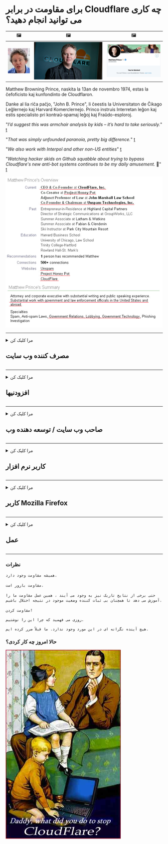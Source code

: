 # برای مقاومت در برابر Cloudflare چه کاری می توانید انجام دهید؟

| 🖼 | 🖼 | 🖼 |
| --- | --- | --- |
| ![](../image/matthew_prince_teen.jpg) | ![](../image/matthew_prince.jpg) | ![](../image/blockedbymatthewprince.jpg) |


Matthew Browning Prince, naskita la 13an de novembro 1974, estas la ĉefoficisto kaj kunfondinto de Cloudflaron.

Danke al lia riĉa paĉjo, "John B. Prince", li ĉeestis la Universitaton de Ĉikago Leĝlernejo kaj Harvard Komerclernejo.
Princo instruis Interretan leĝon kaj estis specialisto pri kontraŭ-spamaj leĝoj kaj Fraŭdo-esploroj.


"*I’d suggest this was armchair analysis by kids – it’s hard to take seriously.*" [t](https://www.theguardian.com/technology/2015/nov/19/cloudflare-accused-by-anonymous-helping-isis)

"*That was simply unfounded paranoia, pretty big difference.*"  [t](https://twitter.com/xxdesmus/status/992757936123359233)

"*We also work with Interpol and other non-US entities*" [t](https://twitter.com/eastdakota/status/1203028504184360960)

"*Watching hacker skids on Github squabble about trying to bypass Cloudflare's new anti-bot systems continues to be my daily amusement.* 🍿" [t](https://twitter.com/eastdakota/status/1273277839102656515)


![](../image/whoismp.jpg)

---


<details>
<summary>مرا کلیک کن

## مصرف کننده وب سایت
</summary>


- اگر وب سایتی که دوست دارید از Cloudflare استفاده می کند ، به آنها بگویید از Cloudflare استفاده نکنند.
  - غر زدن در شبکه های اجتماعی مانند فیس بوک ، ردیت ، توییتر یا ماستودون تفاوتی ندارد. [اقدامات بلندتر از هشتگ است.](https://twitter.com/phyzonloop/status/1274132092490862594)
  - اگر می خواهید خود را مفید کنید سعی کنید با صاحب وب سایت تماس بگیرید.

[Cloudflare گفت](https://github.com/Eloston/ungoogled-chromium/issues/783):
```
ما به شما توصیه می کنیم که برای خدمات یا سایتهای خاصی که با آنها مشکوک هستید با مدیران تماس بگیرید و تجربه خود را به اشتراک بگذارید.
```

[اگر آن را درخواست نکنید ، صاحب وب سایت هرگز از این مشکل آگاه نیست.](../PEOPLE.md)

![](../image/liberapay.jpg)

[مثال موفق](https://counterpartytalk.org/t/turn-off-cloudflare-on-counterparty-co-plz/164/5).<br>
مشکلی داری؟ [اکنون صدایت را بلند کن.](https://github.com/maraoz/maraoz.github.io/issues/1) مثال زیر

```
شما فقط به سانسور شرکت ها و نظارت گسترده کمک می کنید.
http://crimeflare.eu.org
```

```
صفحه وب شما در حریم خصوصی سو garden استفاده از باغ دیواری خصوصی CloudFlare است.
http://crimeflare.eu.org
```

- برای مطالعه سیاست حفظ حریم خصوصی وب سایت کمی وقت بگذارید.
  - اگر وب سایت پشت Cloudflare است یا وب سایت از خدمات متصل به Cloudflare استفاده می کند.

باید توضیح دهد که "Cloudflare" چیست و از شما اجازه می خواهد داده های خود را با Cloudflare به اشتراک بگذارید. عدم انجام این کار منجر به نقض اعتماد می شود و باید از وب سایت مورد نظر خودداری شود.

[یک مثال قابل قبول سیاست حفظ حریم خصوصی در اینجا است](https://archive.is/bDlTz) ("Subprocessors" > "Entity Name")

```
من سیاست حفظ حریم خصوصی شما را خوانده ام و نمی توانم کلمه Cloudflare را پیدا کنم.
در صورت ادامه دادن به تغذیه داده های من به Cloudflare ، من از اشتراک داده ها با شما امتناع می ورزم.
http://crimeflare.eu.org
```

این نمونه ای از سیاست حفظ حریم خصوصی است که کلمه Cloudflare را ندارد.
[Liberland Jobs](https://archive.is/daKIr) [privacy policy](https://docsend.com/view/feiwyte):

![](../image/cfwontobey.jpg)

Cloudflare سیاست حفظ حریم خصوصی خود را دارد.
[Cloudflare عاشق آدمهای سخیف است.](https://www.reddit.com/r/GamerGhazi/comments/2s64fe/be_wary_reporting_to_cloudflare/)

در اینجا یک مثال خوب برای فرم ثبت نام وب سایت است.
AFAIK ، وب سایت صفر این کار را انجام می دهد. آیا به آنها اعتماد خواهید کرد؟

```
با کلیک بر روی "ثبت نام برای XYZ" ، شما با شرایط خدمات و بیانیه حریم خصوصی ما موافقت می کنید.
شما همچنین موافقت می کنید که داده های خود را با Cloudflare به اشتراک بگذارید و همچنین با بیانیه حریم خصوصی Cloudflare موافقت می کنید.
اگر Cloudflare اطلاعات شما را فاش می کند یا اجازه نمی دهد به سرورهای ما متصل شوید ، این تقصیر ما نیست. [*]

[ ثبت نام ] [ من مخالفم ]
```
[*] [PEOPLE.md](../PEOPLE.md)


- سعی کنید از خدمات آنها استفاده نکنید. به یاد داشته باشید که Cloudflare شما را تماشا می کند.
  - ["I'm in your TLS, sniffin' your passworz"](../image/iminurtls.jpg)

- وب سایت دیگری را جستجو کنید. گزینه ها و فرصت های مناسبی در اینترنت وجود دارد!

- دوستان خود را متقاعد کنید که روزانه از Tor استفاده کنند.
  - ناشناس بودن باید استاندارد اینترنت باز باشد!
  - [توجه داشته باشید که پروژه Tor این پروژه را دوست ندارد.](../HISTORY.md)

</details>

------

<details>
<summary>مرا کلیک کن

## افزودنیها
</summary>

- اگر مرورگر شما Firefox ، Tor Browser یا Chromium Ungoogled نیست ، از یکی از این افزودنی های زیر استفاده کنید.
  - اگر می خواهید افزونه جدید دیگری اضافه کنید ابتدا در مورد آن س askال کنید.


| نام | توسعه دهنده | پشتیبانی | می توانید مسدود کنید | می تواند اطلاع رسانی کند | Chrome |
| -------- | -------- | -------- | -------- | -------- | -------- |
| [Bloku Cloudflaron MITM-Atakon](../subfiles/about.bcma.md) | #Addon | [ ? ](http://crimeflare.eu.org/) | **آره**     | **آره**     |  **آره** |
| [Ĉu ligoj estas vundeblaj al MITM-atako?](../subfiles/about.ismm.md) | #Addon | [ ? ](http://crimeflare.eu.org/) | نه     | **آره**     |  **آره** |
| [Ĉu ĉi tiuj ligoj blokos Tor-uzanton?](../subfiles/about.isat.md) | #Addon | [ ? ](http://crimeflare.eu.org/) | نه     | **آره**     |  **آره** |
| [Block Cloudflare MITM Attack](https://trac.torproject.org/projects/tor/attachment/ticket/24351/block_cloudflare_mitm_attack-1.0.14.1-an%2Bfx.xpi)<br>[**DELETED BY TOR PROJECT**](../HISTORY.md) | nullius | [ ? ](../tool/block_cloudflare_mitm_fx), [Link](http://crimeflare.eu.org/) | **آره**     | **آره**     |  نه |
| [TPRB](http://34ahehcli3epmhbu2wbl6kw6zdfl74iyc4vg3ja4xwhhst332z3knkyd.onion/) | Sw | [ ? ](http://34ahehcli3epmhbu2wbl6kw6zdfl74iyc4vg3ja4xwhhst332z3knkyd.onion/) | **آره**     | **آره**     |  نه |
| [Detect Cloudflare](https://addons.mozilla.org/en-US/firefox/addon/detect-cloudflare/) | Frank Otto | [ ? ](https://github.com/traktofon/cf-detect) | نه     | **آره**     |  نه |
| [True Sight](https://addons.mozilla.org/en-US/firefox/addon/detect-cloudflare-plus/) | claustromaniac | [ ? ](https://github.com/claustromaniac/detect-cloudflare-plus) | نه     | **آره**     |  نه |
| [Which Cloudflare datacenter am I visiting?](https://addons.mozilla.org/en-US/firefox/addon/cf-pop/) | 依云 | [ ? ](https://github.com/lilydjwg/cf-pop) | نه     | **آره**     |  نه |


- "Decentraleyes" می تواند اتصال به "CDNJS (Cloudflare)" را متوقف کند.
  - از دسترسی بسیاری از درخواست ها به شبکه جلوگیری می کند و برای جلوگیری از خراب شدن سایت ها ، به پرونده های محلی سرویس می دهد.
  - توسعه دهنده پاسخ داد: "[very concerning indeed](https://github.com/Synzvato/decentraleyes/issues/236#issuecomment-352049501)", "[widespread usage severely centralizes the web](https://github.com/Synzvato/decentraleyes/issues/251#issuecomment-366752049)"

- [همچنین می توانید گواهی Cloudflare را از سازمان صدور گواهینامه (CA) خود حذف یا بی اعتماد کنید.](https://www.ssl.com/how-to/remove-root-certificate-firefox/)

</details>

------

<details>
<summary>مرا کلیک کن

## صاحب وب سایت / توسعه دهنده وب
</summary>


![](../image/word_cloudflarefree.jpg)

- از محلول Cloudflare ، Period استفاده نکنید.
  - شما می توانید بهتر از این کار کنید ، درست است؟ [در اینجا نحوه حذف اشتراک ها ، برنامه ها ، دامنه ها یا حساب های Cloudflare وجود دارد.](https://support.cloudflare.com/hc/en-us/articles/200167776-Removing-subscriptions-plans-domains-or-accounts)

| 🖼 | 🖼 |
| --- | --- |
| ![](../image/htmlalertcloudflare.jpg) | ![](../image/htmlalertcloudflare2.jpg) |

- مشتری بیشتری می خواهید؟ شما می دانید چه باید بکنید. اشاره "بالای خط" است.
  - [سلام ، شما نوشتید "ما حریم خصوصی شما را جدی می گیریم" اما من "خطای 403 پروکسی ناشناس ممنوع مجاز نیست" را دریافت کردم.](https://it.slashdot.org/story/19/02/19/0033255/stop-saying-we-take-your-privacy-and-security-seriously) چرا Tor یا VPN را مسدود می کنید؟ [و چرا ایمیل های موقت را مسدود می کنید؟](http://523kpawzkarw3j6afz2elxfs4h3hfclomkcmbjs6kaimo4lokympi6yd.onion/)

![](../image/anonexist.jpg)

- استفاده از Cloudflare احتمال وقفه را افزایش می دهد. اگر سرور شما خراب باشد یا Cloudflare خراب باشد ، بازدیدکنندگان نمی توانند به وب سایت شما دسترسی داشته باشند.
  - [آیا واقعاً فکر می کردید Cloudflare هرگز پایین نمی آید؟](https://www.ibtimes.com/cloudflare-down-not-working-sites-producing-504-gateway-timeout-errors-2618008) [Another](https://twitter.com/Jedduff/status/1097875615997399040) [sample](https://twitter.com/search?f=tweets&vertical=default&q=Cloudflare%20is%20having%20problems). [Need more](../PEOPLE.md)?

![](../image/cloudflareinternalerror.jpg)

- استفاده از Cloudflare برای پروکسی "سرویس API" ، "سرور بروزرسانی نرم افزار" یا "RSS feed" به مشتری شما آسیب می رساند. مشتری با شما تماس گرفت و گفت "دیگر نمی توانم از API شما استفاده کنم" و شما نمی دانید چه خبر است. Cloudflare می تواند بی صدا مشتری شما را مسدود کند. به نظر شما اشکالی نداره؟
  - سرویس آنلاین RSS خوان و RSS خوان بسیاری وجود دارد. اگر اجازه نمی دهید افراد مشترک شوند ، چرا RSS Feed منتشر می کنید؟

![](../image/rssfeedovercf.jpg)

- آیا به گواهینامه HTTPS نیاز دارید؟ از "Let's Encrypt" استفاده کنید یا فقط آن را از شرکت CA بخرید.

- آیا به سرور DNS نیاز دارید؟ نمی توانید سرور خود را تنظیم کنید؟ در مورد آنها چطور: [Hurricane Electric Free DNS](https://dns.he.net/), [Dyn.com](https://dyn.com/dns/), [1984 Hosting](https://www.1984hosting.com/), [Afraid.Org (در صورت استفاده از TOR ، مدیر حساب خود را حذف می کند)](https://freedns.afraid.org/)

- به دنبال سرویس میزبانی هستید؟ فقط رایگان است؟ در مورد آنها چطور: [Onion Service](http://vww6ybal4bd7szmgncyruucpgfkqahzddi37ktceo3ah7ngmcopnpyyd.onion/en/security/network-security/tor/onionservices-best-practices), [Free Web Hosting Area](https://freewha.com/), [Autistici/Inventati Web Site Hosting](https://www.autinv5q6en4gpf4.onion/services/website), [Github Pages](https://pages.github.com/), [Surge](https://surge.sh/)
  - [گزینه های جایگزین Cloudflare](../subfiles/cloudflare-alternatives.md)

- آیا شما از "cloudflare-ipfs.com" استفاده می کنید؟ [آیا می دانید Cloudflare IPFS بد است؟](../PEOPLE.md)

- Firewall Web Application مانند OWASP و Fail2Ban را روی سرور خود نصب کنید و آن را به درستی پیکربندی کنید.
  - مسدود کردن Tor یک راه حل نیست. همه را فقط به خاطر کاربران بد کوچک مجازات نکنید.

- دسترسی کاربران به "Cloudflare Warp" را از دسترسی به وب سایت خود هدایت یا مسدود کنید. و اگر می توانید دلیل ارائه کنید.

> لیست IP: "[محدوده IP فعلی Cloudflare](cloudflare_inc/)"

> A: فقط آنها را مسدود کنید

```
server {
...
deny 173.245.48.0/20;
deny 103.21.244.0/22;
deny 103.22.200.0/22;
deny 103.31.4.0/22;
deny 141.101.64.0/18;
deny 108.162.192.0/18;
deny 190.93.240.0/20;
deny 188.114.96.0/20;
deny 197.234.240.0/22;
deny 198.41.128.0/17;
deny 162.158.0.0/15;
deny 104.16.0.0/12;
deny 172.64.0.0/13;
deny 131.0.72.0/22;
deny 2400:cb00::/32;
deny 2606:4700::/32;
deny 2803:f800::/32;
deny 2405:b500::/32;
deny 2405:8100::/32;
deny 2a06:98c0::/29;
deny 2c0f:f248::/32;
...
}
```

> B: هدایت به صفحه هشدار

```
http {
...
geo $iscf {
default 0;
173.245.48.0/20 1;
103.21.244.0/22 1;
103.22.200.0/22 1;
103.31.4.0/22 1;
141.101.64.0/18 1;
108.162.192.0/18 1;
190.93.240.0/20 1;
188.114.96.0/20 1;
197.234.240.0/22 1;
198.41.128.0/17 1;
162.158.0.0/15 1;
104.16.0.0/12 1;
172.64.0.0/13 1;
131.0.72.0/22 1;
2400:cb00::/32 1;
2606:4700::/32 1;
2803:f800::/32 1;
2405:b500::/32 1;
2405:8100::/32 1;
2a06:98c0::/29 1;
2c0f:f248::/32 1;
}
...
}

server {
...
if ($iscf) {rewrite ^ https://example.com/cfwsorry.php;}
...
}

<?php
header('HTTP/1.1 406 Not Acceptable');
echo <<<CLOUDFLARED
Thank you for visiting ourwebsite.com!<br />
We are sorry, but we can't serve you because your connection is being intercepted by Cloudflare.<br />
Please read http://crimeflare.eu.org for more information.<br />
CLOUDFLARED;
die();
```

- اگر به آزادی اعتقاد دارید و از کاربران ناشناس استقبال می کنید ، Tor Onion Service یا I2P insite را تنظیم کنید.

- از دیگر اپراتورهای وب سایت های دوتایی Clearnet / Tor مشاوره بخواهید و دوستان ناشناسی پیدا کنید!

</details>

------

<details>
<summary>مرا کلیک کن

## کاربر نرم افزار
</summary>


- Discord استفاده از CloudFlare است. جایگزین، گزینه ها؟ توصیه می کنیم [**Briar** (Android)](https://f-droid.org/en/packages/org.briarproject.briar.android/), [Ricochet (PC)](https://ricochet.im/), [Tox + Tor (Android/PC)](https://tox.chat/download.html)
  - Briar شامل Tor daemon است بنابراین نیازی به نصب Orbot نیست.
  - توسعه دهندگان Qwtch ، Open Privacy ، پروژه stop_cloudflare را بدون اطلاع قبلی از سرویس git خود حذف کردند.

- اگر از Debian GNU / Linux یا هر مشتق استفاده می کنید ، مشترک شوید: [bug #831835](https://bugs.debian.org/cgi-bin/bugreport.cgi?bug=831835). و اگر می توانید ، به تأیید وصله کمک کنید و به نگهدارنده کمک کنید تا در مورد اینکه آیا باید پذیرفته شود نتیجه گیری درستی داشته باشد.

- همیشه این مرورگرها را توصیه کنید.

| نام | توسعه دهنده | پشتیبانی | اظهار نظر |
| -------- | -------- | -------- | -------- |
| [Ungoogled-Chromium](https://ungoogled-software.github.io/ungoogled-chromium-binaries/) | Eloston | [ ? ](https://github.com/Eloston/ungoogled-chromium) | PC (Win, Mac, Linux)  _!Tor_ |
| [Bromite](https://www.bromite.org/fdroid) | Bromite | [ ? ](https://github.com/bromite/bromite/issues) | Android  _!Tor_ |
| [Tor Browser](https://www.torproject.org/download/) | Tor Project | [ ? ](https://support.torproject.org/) | PC (Win, Mac, Linux)  _Tor_|
| [Tor Browser Android](https://www.torproject.org/download/) | Tor Project | [ ? ](https://support.torproject.org/) | Android  _Tor_|
| [Onion Browser](https://itunes.apple.com/us/app/onion-browser/id519296448?mt=8) | Mike Tigas | [ ? ](https://github.com/OnionBrowser/OnionBrowser/issues) | Apple iOS  _Tor_|
| [GNU/Icecat](https://www.gnu.org/software/gnuzilla/) | GNU | [ ? ](https://www.gnu.org/software/gnuzilla/) | PC (Linux) |
| [IceCatMobile](https://f-droid.org/en/packages/org.gnu.icecat/) | GNU | [ ? ](https://lists.gnu.org/mailman/listinfo/bug-gnuzilla) | Android |
| [Iridium Browser](https://iridiumbrowser.de/about/) | Iridium | [ ? ](https://github.com/iridium-browser/iridium-browser/) | PC (Win, Mac, Linux, OpenBSD) |


حریم خصوصی نرم افزارهای دیگر ناقص است. این به معنای "کامل" بودن مرورگر Tor نیست.
هیچ 100٪ امن و 100٪ خصوصی در اینترنت و فناوری وجود ندارد.

- نمی خواهید از Tor استفاده کنید؟ با Tor daemon می توانید از هر مرورگری استفاده کنید.
  - [توجه داشته باشید که پروژه Tor این را دوست ندارد.](https://support.torproject.org/tbb/tbb-9/) اگر می توانید از مرورگر Tor استفاده کنید.
- [نحوه استفاده از Chromium با Tor](../subfiles/chromium_tor.md)


بیایید در مورد حریم خصوصی نرم افزارهای دیگر صحبت کنیم.

- [اگر واقعاً به استفاده از Firefox نیاز دارید ، "Firefox ESR" را انتخاب کنید.](https://www.mozilla.org/en-US/firefox/organizations/)
  - [Firefox - ناظر Spyware](https://spyware.neocities.org/articles/firefox.html)
  - [Firefox آزادی بیان را رد می کند ، آزادی بیان را ممنوع می کند](https://web.archive.org/web/20200423010026/https://reclaimthenet.org/firefox-rejects-free-speech-bans-free-speech-commenting-plugin-dissenter-from-its-extensions-gallery/)
  - ["100+ رأی منفی به نظر می رسد که درخواست از یک شرکت نرم افزاری برای پایبندی به ... نرم افزار این روزها خیلی زیاد است."](https://old.reddit.com/r/firefox/comments/gutdiw/weve_got_work_to_do_the_mozilla_blog/fslbbb6/)
  - [اوه ، چرا Firefox در نوار URL من پیوندهای حمایت شده را به من نشان می دهد؟](https://www.reddit.com/r/firefox/comments/jybx2w/uh_why_is_firefox_showing_me_sponsored_links_in/)
  - [موزیلا - شیطان تجسم](https://digdeeper.neocities.org/ghost/mozilla.html)

- [به یاد داشته باشید ، موزیلا از سرویس Cloudflare استفاده می کند.](https://www.robtex.com/dns-lookup/www.mozilla.org) [آنها همچنین از خدمات DNS Cloudflare بر روی محصول خود استفاده می کنند.](https://www.theregister.co.uk/2018/03/21/mozilla_testing_dns_encryption/)

- [موزیلا رسماً این بلیط را رد کرد.](https://bugzilla.mozilla.org/show_bug.cgi?id=1426618)

- [Firefox Focus یک شوخی است.](https://github.com/mozilla-mobile/focus-android/issues/1743) [آنها قول دادند که دورسنجی را خاموش کنند اما آنها آن را تغییر دادند.](https://github.com/mozilla-mobile/focus-android/issues/4210)

- [توسعه دهنده PaleMoon / Basilisk Cloudflare را دوست دارد.](https://github.com/mozilla-mobile/focus-android/issues/1743#issuecomment-345993097)
  - [سرور بایگانی Pale Moon به مدت 18 ماه بدافزار را هک و منتشر کرد](https://www.reddit.com/r/privacytoolsIO/comments/cc808y/pale_moons_archive_server_hacked_and_spread/)
  - او همچنین از کاربران تور متنفر است - "[بگذارید با Tor خصمانه باشد. من فکر می کنم اکثر سایت ها با توجه به ضریب سو abuse استفاده بسیار زیاد Tor باید خصمانه داشته باشند.](https://github.com/yacy/yacy_search_server/issues/314#issuecomment-565932097)"

- [واترفاکس با مشکل "خانه تلفن" روبرو است](https://spyware.neocities.org/articles/waterfox.html)

- [Google Chrome یک جاسوس افزار است.](https://www.gnu.org/proprietary/malware-google.en.html)
  - [Google فعالیت شما را نمایه می کند.](https://spyware.neocities.org/articles/chrome.html)

- [SRWare Iron تلفن های زیادی را به خانه متصل می کند.](https://spyware.neocities.org/articles/iron.html) همچنین به دامنه های google متصل می شود.

- [ردیاب های فیس بوک / توییتر در لیست سفید مرورگر شجاع.](https://www.bleepingcomputer.com/news/security/facebook-twitter-trackers-whitelisted-by-brave-browser/)
  - [در اینجا مسائل بیشتری وجود دارد.](https://spyware.neocities.org/articles/brave.html)
  - [شناسه وابسته binance](https://twitter.com/cryptonator1337/status/1269594587716374528)

- [Microsoft Edge اجازه می دهد تا فیس بوک کد Flash را در پشت کاربران اجرا کند.](https://www.zdnet.com/article/microsoft-edge-lets-facebook-run-flash-code-behind-users-backs/)

- [ویوالدی به حریم خصوصی شما احترام نمی گذارد.](https://spyware.neocities.org/articles/vivaldi.html)

- [سطح جاسوس افزار Opera: بسیار بالا](https://spyware.neocities.org/articles/opera.html)

- Apple iOS: [به هیچ وجه نباید از iOS استفاده کنید ، دلیل اصلی آن بدافزار بودن آن است.](https://www.gnu.org/proprietary/malware-apple.html)

بنابراین ما فقط جدول بالا را توصیه می کنیم. هیچ چیز دیگر.

</details>

------

<details>
<summary>مرا کلیک کن

## کاربر Mozilla Firefox
</summary>


- "Firefox Nightly" اطلاعات سطح اشکال زدایی را بدون روش انصراف به سرورهای Mozilla ارسال می کند.
  - [سرورهای موزیلا Cloudflare هستند](https://www.digwebinterface.com/?hostnames=www.mozilla.org%0D%0Amozilla.cloudflare-dns.com&type=&ns=resolver&useresolver=8.8.4.4&nameservers=)

- امکان اتصال Firefox به سرورهای موزیلا وجود دارد.
  - [راهنمای الگوهای سیاست Mozilla](https://github.com/mozilla/policy-templates/blob/master/README.md)
  - به خاطر داشته باشید این ترفند ممکن است در نسخه بعدی کار خود را متوقف کند زیرا موزیلا دوست دارد خود را در لیست سفید قرار دهد.
  - از فایروال و فیلتر DNS برای مسدود کردن کامل آنها استفاده کنید.

"`/distribution/policies.json`"

>     "WebsiteFilter": {
> 		"Block": [
> 		"*://*.mozilla.com/*",
> 		"*://*.mozilla.net/*",
> 		"*://*.mozilla.org/*",
> 		"*://webcompat.com/*",
> 		"*://*.firefox.com/*",
> 		"*://*.thunderbird.net/*",
> 		"*://*.cloudflare.com/*"
> 		]
>     },


- ~~گزارش یک اشکال در ردیاب موزیلا ، به آنها بگویید که از Cloudflare استفاده نکنند.~~ گزارش اشکال در مورد bugzilla وجود داشت. بسیاری از افراد نگرانی خود را ارسال کردند ، اما این اشکال توسط مدیر در سال 2018 پنهان شد.

- می توانید DoH را در Firefox غیرفعال کنید.
  - [ارائه دهنده پیش فرض DNS Firefox را تغییر دهید](../subfiles/change-firefox-dns.md)

![](../image/firefoxdns.jpg)

- [اگر می خواهید از DNS غیر ISP استفاده کنید ، استفاده از سرویس OpenNIC Tier2 DNS یا هر یک از سرویس های DNS غیر Cloudflare را در نظر بگیرید.](https://wiki.opennic.org/start)
![](../image/opennic.jpg)
  - Cloudflare را با DNS مسدود کنید. [Crimeflare DNS](https://dns.crimeflare.eu.org/)

- می توانید از Tor به عنوان DNS Resolution استفاده کنید. [اگر متخصص Tor نیستید ، در اینجا س askال کنید.](https://tor.stackexchange.com/)

> **چطور؟**
> 1. Tor را بارگیری کرده و روی رایانه خود نصب کنید.
> 2. این خط را به پرونده "torrc" اضافه کنید.
> DNSPort 127.0.0.1:53
> 3. Tor را مجدداً راه اندازی کنید.
> 4. سرور DNS رایانه خود را روی "127.0.0.1" تنظیم کنید.

</details>

------

<details>
<summary>مرا کلیک کن

## عمل
</summary>


- از خطرات Cloudflare به دیگران در اطراف خود بگویید.

- [به بهبود این مخزن کمک کنید.](http://crimeflare.eu.org).
  - هم لیست ها ، هم استدلال های ضد آن و هم جزئیات.

- [در مواردی که Cloudflare (و شرکتهای مشابه) به اشتباه پیش می روند را مستند کرده و علنی کنید ، اطمینان حاصل کنید که هنگام انجام این کار ، این مخزن را ذکر کنید](http://crimeflare.eu.org) :)

- افراد بیشتری را به طور پیش فرض از Tor استفاده کنید تا بتوانند وب را از دیدگاه مناطق مختلف جهان تجربه کنند.

- گروه هایی را در شبکه های اجتماعی و فضای گوشت اختصاص دهید که به آزادسازی جهان از Cloudflare اختصاص دارند.

- در صورت لزوم ، به این گروه ها در این مخزن پیوند دهید - این می تواند مکانی برای هماهنگی کار با هم به عنوان گروه باشد.

- [یک تعاونی ایجاد کنید که می تواند یک جایگزین غیر شرکتی معنی دار برای Cloudflare فراهم کند.](../subfiles/cloudflare-alternatives.md)

- برای کمک به حداقل ارائه چندین لایه دفاع در برابر Cloudflare ، از هر گزینه دیگری با ما در میان بگذارید.

- اگر مشتری Cloudflare هستید ، تنظیمات حریم خصوصی خود را تنظیم کنید و منتظر نقض آنها باشید.
  - [سپس آنها را تحت اتهامات ضد هرزنامه / نقض حریم خصوصی قرار دهید.](https://twitter.com/thexpaw/status/1108424723233419264)

- اگر در ایالات متحده آمریکا هستید و وب سایت موردنظر یک بانک یا حسابدار است ، سعی کنید تحت قانون Gramm-Leach-Bliley یا آمریکایی های دارای مشکل معلولیت فشار قانونی ایجاد کنید و به ما گزارش دهید که چقدر به شما رسیده است .

- اگر وب سایت یک سایت دولتی است ، سعی کنید تحت اولین اصلاحیه قانون اساسی ایالات متحده فشار قانونی وارد کنید.

- اگر شهروند اتحادیه اروپا هستید ، برای ارسال اطلاعات شخصی خود تحت مقررات عمومی حفاظت از داده ها ، با وب سایت تماس بگیرید. اگر آنها از دادن اطلاعات شما امتناع کنند ، این یک نقض قانون است.

- برای شرکت هایی که ادعا می کنند در وب سایت خود خدمات ارائه می دهند ، گزارش آنها را به عنوان "تبلیغات کاذب" به سازمان های حمایت از مصرف کننده و BBB گزارش دهید. وب سایت های Cloudflare توسط سرورهای Cloudflare ارائه می شوند.

- [ITU در زمینه ایالات متحده پیشنهاد می کند که Cloudflare به اندازه کافی بزرگ شده است که قانون ضد انحصاری ممکن است بر آنها تحمیل شود.](https://www.itu.int/en/ITU-T/Workshops-and-Seminars/20181218/Documents/Geoff_Huston_Presentation.pdf)

- می توان تصور کرد که نسخه 4 GNU GPL می تواند شامل مقرره ای در مورد ذخیره کد منبع پشت چنین سرویسی باشد ، برای همه برنامه های GPLv4 و برنامه های بعدی که حداقل کد منبع از طریق رسانه ای قابل دسترسی است که هیچ تبعیضی برای کاربران Tor ایجاد نمی کند.

</details>

------

### نظرات

```
همیشه مقاومت وجود دارد.

مقاومت بارور است.

حتی برخی از نتایج تاریک نیز به وجود می آیند ، همین عمل مقاومت ما را آموزش می دهد تا همچنان بی ثبات کننده وضعیت موجود در نتیجه اختلال باشیم.

مقاومت کردن!
```

```
روزی می فهمید که چرا این را نوشتیم.
```

```
هیچ آینده نگرانه ای در این مورد وجود ندارد. ما قبلاً ضرر کرده ایم.
```

### حالا امروز چه کار کردی؟


![](../image/stopcf.jpg)
